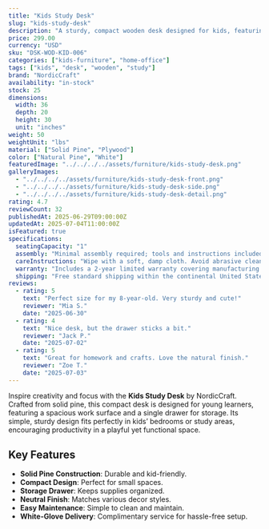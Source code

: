 ```yaml
---
title: "Kids Study Desk"
slug: "kids-study-desk"
description: "A sturdy, compact wooden desk designed for kids, featuring a spacious surface and storage drawer—ideal for study and creative activities."
price: 299.00
currency: "USD"
sku: "DSK-WOD-KID-006"
categories: ["kids-furniture", "home-office"]
tags: ["kids", "desk", "wooden", "study"]
brand: "NordicCraft"
availability: "in-stock"
stock: 25
dimensions:
  width: 36
  depth: 20
  height: 30
  unit: "inches"
weight: 50
weightUnit: "lbs"
material: ["Solid Pine", "Plywood"]
color: ["Natural Pine", "White"]
featuredImage: "../../../../assets/furniture/kids-study-desk.png"
galleryImages:
  - "../../../../assets/furniture/kids-study-desk-front.png"
  - "../../../../assets/furniture/kids-study-desk-side.png"
  - "../../../../assets/furniture/kids-study-desk-detail.png"
rating: 4.7
reviewCount: 32
publishedAt: 2025-06-29T09:00:00Z
updatedAt: 2025-07-04T11:00:00Z
isFeatured: true
specifications:
  seatingCapacity: "1"
  assembly: "Minimal assembly required; tools and instructions included."
  careInstructions: "Wipe with a soft, damp cloth. Avoid abrasive cleaners."
  warranty: "Includes a 2-year limited warranty covering manufacturing defects."
  shipping: "Free standard shipping within the continental United States."
reviews:
  - rating: 5
    text: "Perfect size for my 8-year-old. Very sturdy and cute!"
    reviewer: "Mia S."
    date: "2025-06-30"
  - rating: 4
    text: "Nice desk, but the drawer sticks a bit."
    reviewer: "Jack P."
    date: "2025-07-02"
  - rating: 5
    text: "Great for homework and crafts. Love the natural finish."
    reviewer: "Zoe T."
    date: "2025-07-03"
---
```


Inspire creativity and focus with the **Kids Study Desk** by NordicCraft. Crafted from solid pine, this compact desk is designed for young learners, featuring a spacious work surface and a single drawer for storage. Its simple, sturdy design fits perfectly in kids’ bedrooms or study areas, encouraging productivity in a playful yet functional space.

## Key Features

- **Solid Pine Construction**: Durable and kid-friendly.
- **Compact Design**: Perfect for small spaces.
- **Storage Drawer**: Keeps supplies organized.
- **Neutral Finish**: Matches various decor styles.
- **Easy Maintenance**: Simple to clean and maintain.
- **White-Glove Delivery**: Complimentary service for hassle-free setup.
